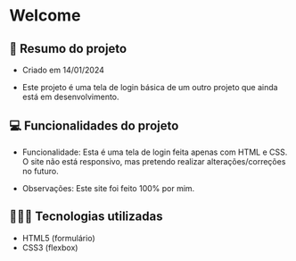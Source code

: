 # Welcome

## 📖 Resumo do projeto

- Criado em 14/01/2024

- Este projeto é uma tela de login básica de um outro projeto que ainda está em desenvolvimento.

## 💻 Funcionalidades do projeto

- Funcionalidade: Esta é uma tela de login feita apenas com HTML e CSS. O site não está responsivo, mas pretendo realizar alterações/correções no futuro.

- Observações: Este site foi feito 100% por mim.

## 👨🏽‍💻 Tecnologias utilizadas

- HTML5 (formulário)
- CSS3 (flexbox)